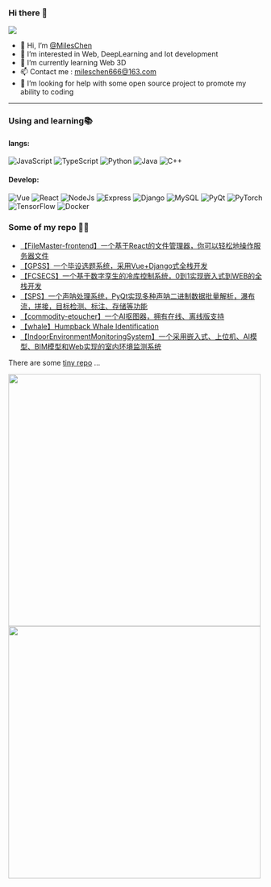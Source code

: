 ### Hi there 👋

<!-- [![wakatime](https://wakatime.com/badge/user/ff2fd02f-93f5-46d4-af69-146d00163dbe.svg)](https://wakatime.com/@ff2fd02f-93f5-46d4-af69-146d00163dbe)
[![github](https://img.shields.io/github/followers/Undertone0809?logo=github&style=plastic)](https://github.com/alanhamlett?tab=followers) -->

![](https://komarev.com/ghpvc/?username=chenmeilong)

- 👋 Hi, I’m [@MilesChen](https://github.com/chenmeilong)
- 👀 I’m interested in Web, DeepLearning and Iot development
- 🌱 I’m currently learning Web 3D
- 📫 Contact me : mileschen666@163.com
- 🤔 I’m looking for help with some open source project to promote my ability to coding

---

### Using and learning📚
#### langs:
<!-- **Langs:** -->
![JavaScript](https://img.shields.io/badge/-JavaScript-%23F7DF1C?style=flat-square&logo=javascript&logoColor=ffff4a&color=d1b01f)
![TypeScript](https://img.shields.io/badge/TypeScript-ED8B00?style=flat-square&logo=typescript&logoColor=white)
![Python](https://img.shields.io/badge/Python-3373A7?style=flat-square&logo=python&logoColor=white)
![Java](https://img.shields.io/badge/Java-ED8B00?style=flat-square&logo=java&logoColor=white)
![C++](http://img.shields.io/badge/C++-FF7F50?style=flat-square&logo=%2B%2B&logoColor=ffffff)

#### Develop:
<!-- **Develop:** -->
![Vue](https://img.shields.io/badge/-Vue-4FC08D?style=flat-square&logo=Vue.js&logoColor=fff)
![React](http://img.shields.io/badge/-React-6DB33F?style=flat-square&logo=react&logoColor=ffffff)
![NodeJs](https://img.shields.io/badge/-NodeJs-FF7D40?style=flat-square&logo=Node.js&logoColor=00d632)
![Express](https://img.shields.io/badge/-Express-DC382D?style=flat-square&logo=express&logoColor=ffffff)
![Django](https://img.shields.io/badge/-Django-DC382D?style=flat-square&logo=django&logoColor=ffffff)
![MySQL](https://img.shields.io/badge/-MySQL-23F7DF1C?style=flat-square&logo=mysql&logoColor=ffffff)
![PyQt](https://img.shields.io/badge/-PyQt-23F7DF1C?style=flat-square&logo=qt&logoColor=ffffff)
![PyTorch](https://img.shields.io/badge/-PyTorch-5391FE?style=flat-square&logo=pytorch&logoColor=ffffff)
![TensorFlow](https://img.shields.io/badge/-TensorFlow-3373A7?style=flat-square&logo=tensorflow&logoColor=ffffff)
![Docker](https://img.shields.io/badge/-Docker-2C2255?style=flat-square&logo=docker)

### Some of my repo :office_worker:
- [【FileMaster-frontend】一个基于React的文件管理器，你可以轻松地操作服务器文件](https://github.com/chenmeilong/FileMaster-frontend)
- [【GPSS】一个毕设选题系统，采用Vue+Django式全栈开发](https://github.com/chenmeilong/GPSS)
- [【FCSECS】一个基于数字孪生的冷库控制系统，0到1实现嵌入式到WEB的全栈开发](https://github.com/chenmeilong/FCSECS)
- [【SPS】一个声呐处理系统，PyQt实现多种声呐二进制数据批量解析，瀑布流，拼接，目标检测、标注、存储等功能](https://github.com/chenmeilong/FCSECS)
- [【commodity-etoucher】一个AI抠图器，拥有在线、离线版支持](https://github.com/chenmeilong/commodity-etoucher)
- [【whale】Humpback Whale Identification](https://github.com/chenmeilong/whale)
- [【IndoorEnvironmentMonitoringSystem】一个采用嵌入式、上位机、AI模型、BIM模型和Web实现的室内环境监测系统](https://github.com/chenmeilong/IndoorEnvironmentMonitoringSystem)


There are some [tiny repo](https://github.com/chenmeilong?page=1&tab=repositories) ...

<img width="500px" src="https://github-readme-stats-zeeland.vercel.app/api/top-langs/?username=chenmeilong&theme=merko&layout=compact" />
<img width="500px" src="https://github-readme-stats-zeeland.vercel.app/api?username=chenmeilong&show_icons=true&theme=merko&count_private=true" />


